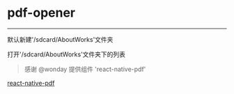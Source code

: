 # pdf-opener
------
默认新建'/sdcard/AboutWorks'文件夹

打开'/sdcard/AboutWorks'文件夹下的列表

> 感谢 @wonday 提供组件 'react-native-pdf' 

[react-native-pdf](https://github.com/wonday/react-native-pdf)
